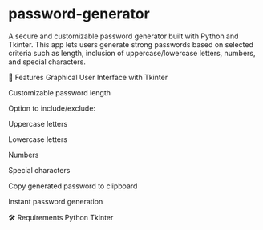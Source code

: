 # password-generator

A secure and customizable password generator built with Python and Tkinter. This app lets users generate strong passwords based on selected criteria such as length, inclusion of uppercase/lowercase letters, numbers, and special characters.

🎨 Features
Graphical User Interface with Tkinter

Customizable password length

Option to include/exclude:

Uppercase letters

Lowercase letters

Numbers

Special characters

Copy generated password to clipboard

Instant password generation

🛠️ Requirements
Python
Tkinter 
